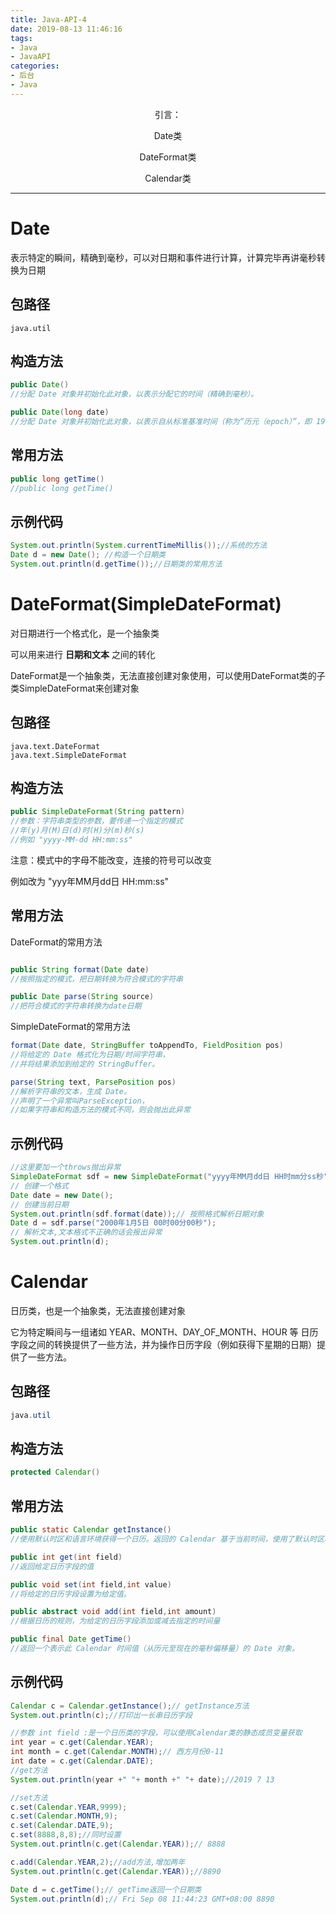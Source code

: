 ```yaml
---
title: Java-API-4
date: 2019-08-13 11:46:16
tags: 
- Java
- JavaAPI
categories: 
- 后台
- Java
---
```


<center>
引言：

Date类

DateFormat类

Calendar类

</center>

<!--more-->

---

# Date

表示特定的瞬间，精确到毫秒，可以对日期和事件进行计算，计算完毕再讲毫秒转换为日期

## 包路径
```
java.util
```

## 构造方法
```java
public Date()
//分配 Date 对象并初始化此对象，以表示分配它的时间（精确到毫秒）。 

public Date(long date)
//分配 Date 对象并初始化此对象，以表示自从标准基准时间（称为“历元（epoch）”，即 1970 年 1 月 1 日 00:00:00 GMT）以来的指定毫秒数。
```

## 常用方法
```java
public long getTime()
//public long getTime()
```

## 示例代码
```java
System.out.println(System.currentTimeMillis());//系统的方法
Date d = new Date(); //构造一个日期类
System.out.println(d.getTime());//日期类的常用方法
```

# DateFormat(SimpleDateFormat)

对日期进行一个格式化，是一个抽象类

可以用来进行 **日期和文本** 之间的转化

DateFormat是一个抽象类，无法直接创建对象使用，可以使用DateFormat类的子类SimpleDateFormat来创建对象

## 包路径
```
java.text.DateFormat
java.text.SimpleDateFormat
```

## 构造方法

```java
public SimpleDateFormat(String pattern)
//参数：字符串类型的参数，要传递一个指定的模式
//年(y)月(M)日(d)时(H)分(m)秒(s)
//例如 "yyyy-MM-dd HH:mm:ss"
```
注意：模式中的字母不能改变，连接的符号可以改变

例如改为 "yyy年MM月dd日 HH:mm:ss"
## 常用方法

DateFormat的常用方法
```java

public String format(Date date)
//按照指定的模式，把日期转换为符合模式的字符串

public Date parse(String source)
//把符合模式的字符串转换为date日期

```

SimpleDateFormat的常用方法
```java
format(Date date, StringBuffer toAppendTo, FieldPosition pos) 
//将给定的 Date 格式化为日期/时间字符串，
//并将结果添加到给定的 StringBuffer。

parse(String text, ParsePosition pos)
//解析字符串的文本，生成 Date。
//声明了一个异常叫ParseException，
//如果字符串和构造方法的模式不同，则会抛出此异常
```
## 示例代码
```java
//这里要加一个throws抛出异常
SimpleDateFormat sdf = new SimpleDateFormat("yyyy年MM月dd日 HH时mm分ss秒");
// 创建一个格式
Date date = new Date();
// 创建当前日期
System.out.println(sdf.format(date));// 按照格式解析日期对象
Date d = sdf.parse("2000年1月5日 00时00分00秒");
// 解析文本,文本格式不正确的话会报出异常
System.out.println(d);
```

# Calendar

日历类，也是一个抽象类，无法直接创建对象

它为特定瞬间与一组诸如 YEAR、MONTH、DAY_OF_MONTH、HOUR 等 日历字段之间的转换提供了一些方法，并为操作日历字段（例如获得下星期的日期）提供了一些方法。

## 包路径
```java
java.util
```

## 构造方法
```java
protected Calendar()
```
## 常用方法
```java
public static Calendar getInstance()
//使用默认时区和语言环境获得一个日历。返回的 Calendar 基于当前时间，使用了默认时区和默认语言环境。 

public int get(int field)
//返回给定日历字段的值

public void set(int field,int value)
//将给定的日历字段设置为给定值。

public abstract void add(int field,int amount)
//根据日历的规则，为给定的日历字段添加或减去指定的时间量

public final Date getTime()
//返回一个表示此 Calendar 时间值（从历元至现在的毫秒偏移量）的 Date 对象。 
```

## 示例代码

```java
Calendar c = Calendar.getInstance();// getInstance方法
System.out.println(c);//打印出一长串日历字段

//参数 int field :是一个日历类的字段，可以使用Calendar类的静态成员变量获取
int year = c.get(Calendar.YEAR);
int month = c.get(Calendar.MONTH);// 西方月份0-11
int date = c.get(Calendar.DATE);
//get方法
System.out.println(year +" "+ month +" "+ date);//2019 7 13

//set方法
c.set(Calendar.YEAR,9999);
c.set(Calendar.MONTH,9);
c.set(Calendar.DATE,9);
c.set(8888,8,8);//同时设置
System.out.println(c.get(Calendar.YEAR));// 8888

c.add(Calendar.YEAR,2);//add方法,增加两年
System.out.println(c.get(Calendar.YEAR));//8890

Date d = c.getTime();// getTime返回一个日期类
System.out.println(d);// Fri Sep 08 11:44:23 GMT+08:00 8890
```
